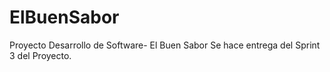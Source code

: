 # ElBuenSabor
Proyecto Desarrollo de Software- El Buen Sabor
Se hace entrega del Sprint 3 del Proyecto.
